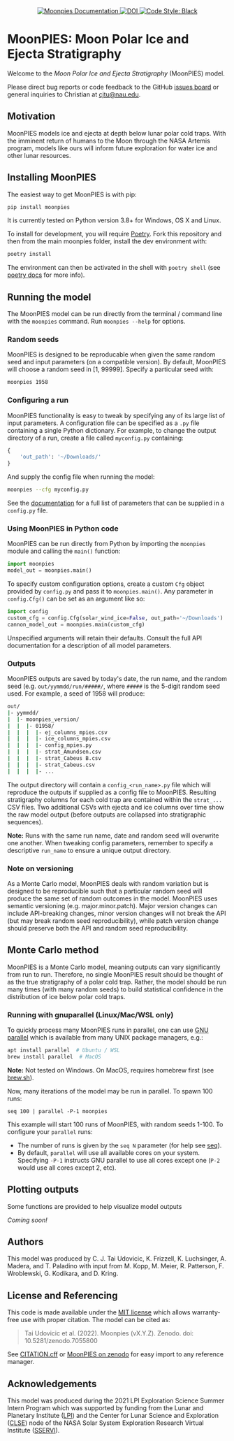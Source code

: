 <div align="center">
<a href='https://moonpies.readthedocs.io/en/latest/?badge=latest'>
    <img src='https://readthedocs.org/projects/moonpies/badge/?version=latest'
    alt='Moonpies Documentation' />
</a>
<a href="https://zenodo.org/badge/latestdoi/399214580">
    <img src="https://zenodo.org/badge/399214580.svg" 
    alt="DOI">
</a>
<a href="https://github.com/psf/black">
    <img src="https://img.shields.io/badge/code%20style-black-000000.svg"
    alt="Code Style: Black" />
</a>
</div>

# MoonPIES: Moon Polar Ice and Ejecta Stratigraphy

Welcome to the *Moon Polar Ice and Ejecta Stratigraphy* (MoonPIES) model.

Please direct bug reports or code feedback to the GitHub [issues board](https://github.com/cjtu/moonpies/issues) or general inquiries to Christian at [cjtu@nau.edu](mailto:cjtu@nau.edu).

## Motivation

MoonPIES models ice and ejecta at depth below lunar polar cold traps. With the imminent return of humans to the Moon through the NASA Artemis program, models like ours will inform future exploration for water ice and other lunar resources.

## Installing MoonPIES

The easiest way to get MoonPIES is with pip:

```python
pip install moonpies
```

It is currently tested on Python version 3.8+ for Windows, OS X and Linux.

To install for development, you will require [Poetry](https://python-poetry.org/). Fork this repository and then from the main moonpies folder, install the dev environment with:

```python
poetry install
```

The environment can then be activated in the shell with `poetry shell` (see [poetry docs](https://python-poetry.org/docs/cli/) for more info).

## Running the model

The MoonPIES model can be run directly from the terminal / command line with the `moonpies` command. Run `moonpies --help` for options.


### Random seeds

MoonPIES is designed to be reproducable when given the same random seed and input parameters (on a compatible version). By default, MoonPIES will choose a random seed in [1, 99999]. Specify a particular seed with:

```bash
moonpies 1958
```

### Configuring a run

MoonPIES functionality is easy to tweak by specifying any of its large list of input parameters. A configuration file can be specified as a `.py` file containing a single Python dictionary. For example, to change the output directory of a run, create a file called `myconfig.py` containing:

```python
{
    'out_path': '~/Downloads/'
}
```

And supply the config file when running the model:

```bash
moonpies --cfg myconfig.py
```

See the [documentation](https://moonpies.readthedocs.io) for a full list of parameters that can be supplied in a `config.py` file.

### Using MoonPIES in Python code

MoonPIES can be run directly from Python by importing the `moonpies` module and calling the `main()` function:

```Python
import moonpies
model_out = moonpies.main()
```

To specify custom configuration options, create a custom `Cfg` object provided by `config.py` and pass it to `moonpies.main()`. Any parameter in `config.Cfg()` can be set as an argument like so:

```Python
import config
custom_cfg = config.Cfg(solar_wind_ice=False, out_path='~/Downloads')
cannon_model_out = moonpies.main(custom_cfg)
```

Unspecified arguments will retain their defaults. Consult the full API documentation for a description of all model parameters.

### Outputs

MoonPIES outputs are saved by today's date, the run name, and the random seed (e.g. `out/yymmdd/run/#####/`, where `#####` is the 5-digit random seed used. For example, a seed of 1958 will produce:

```bash
out/
|- yymmdd/
|  |- moonpies_version/
|  |  |- 01958/
|  |  |  |- ej_columns_mpies.csv
|  |  |  |- ice_columns_mpies.csv
|  |  |  |- config_mpies.py
|  |  |  |- strat_Amundsen.csv
|  |  |  |- strat_Cabeus B.csv
|  |  |  |- strat_Cabeus.csv
|  |  |  |- ...
```

The output directory will contain a `config_<run_name>.py` file which will reproduce the outputs if supplied as a config file to MoonPIES. Resulting stratigraphy columns for each cold trap are contained within the `strat_...` CSV files. Two additional CSVs with ejecta and ice columns over time show the raw model output (before outputs are collapsed into stratigraphic sequences).

**Note:** Runs with the same run name, date and random seed will overwrite one another. When tweaking config parameters, remember to specify a descriptive `run_name` to ensure a unique output directory.

### Note on versioning

As a Monte Carlo model, MoonPIES deals with random variation but is designed to be reproducible such that a particular random seed will produce the same set of random outcomes in the model. MoonPIES uses semantic versioning (e.g. major.minor.patch). Major version changes can include API-breaking changes, minor version changes will not break the API (but may break random seed reproducibility), while patch version change should preserve both the API and random seed reproducibility.

## Monte Carlo method

MoonPIES is a Monte Carlo model, meaning outputs can vary significantly from run to run. Therefore, no single MoonPIES result should be thought of as the true stratigraphy of a polar cold trap. Rather, the model should be run many times (with many random seeds) to build statistical confidence in the distribution of ice below polar cold traps.

### Running with gnuparallel (Linux/Mac/WSL only)

To quickly process many MoonPIES runs in parallel, one can use [GNU parallel](https://www.gnu.org/software/parallel/) which is available from many UNIX package managers, e.g.:

```bash
apt install parallel  # Ubuntu / WSL
brew install parallel  # MacOS
```

**Note:** Not tested on Windows. On MacOS, requires homebrew first (see [brew.sh](https://brew.sh/)).

Now, many iterations of the model may be run in parallel. To spawn 100 runs:

`seq 100 | parallel -P-1 moonpies`

This example will start 100 runs of MoonPIES, with random seeds 1-100. To configure your `parallel` runs:

- The number of runs is given by the `seq N` parameter (for help see [seq](https://www.unix.com/man-page/osx/1/seq/)).
- By default, `parallel` will use all available cores on your system. Specifying `-P-1` instructs GNU parallel to use all cores except one (`P-2` would use all cores except 2, etc).

## Plotting outputs

Some functions are provided to help visualize model outputs

*Coming soon!*

## Authors

This model was produced by C. J. Tai Udovicic, K. Frizzell, K. Luchsinger, A. Madera, and T. Paladino with input from M. Kopp, M. Meier, R. Patterson, F. Wroblewski, G. Kodikara, and D. Kring.

## License and Referencing

This code is made available under the [MIT license](https://choosealicense.com/licenses/mit/) which allows warranty-free use with proper citation. The model can be cited as:

> Tai Udovicic et al. (2022). Moonpies (vX.Y.Z). Zenodo. doi: 10.5281/zenodo.7055800

See [CITATION.cff](https://github.com/cjtu/moonpies/blob/main/CITATION.cff) or [MoonPIES on zenodo](https://doi.org/10.5281/zenodo.7055799) for easy import to any reference manager.

## Acknowledgements

This model was produced during the 2021 LPI Exploration Science Summer Intern Program which was supported by funding from the Lunar and Planetary Institute ([LPI](https://lpi.usra.edu)) and the Center for Lunar Science and Exploration ([CLSE](https://sservi.nasa.gov/?team=center-lunar-science-and-exploration)) node of the NASA Solar System Exploration Research Virtual Institute ([SSERVI](https://sservi.nasa.gov/)).
